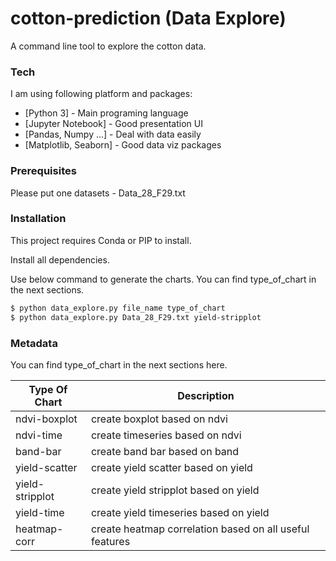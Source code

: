 # cotton-prediction (Data Explore)

A command line tool to explore the cotton data.

### Tech

I am using following platform and packages:

* [Python 3] - Main programing language
* [Jupyter Notebook] - Good presentation UI
* [Pandas, Numpy ...] - Deal with data easily
* [Matplotlib, Seaborn] - Good data viz packages



### Prerequisites
Please put one datasets - Data_28_F29.txt


### Installation

This project requires Conda or PIP to install.

Install all dependencies.

Use below command to generate the charts.
You can find type_of_chart in the next sections.
```sh
$ python data_explore.py file_name type_of_chart
$ python data_explore.py Data_28_F29.txt yield-stripplot
```

### Metadata

You can find type_of_chart in the next sections here.

| Type Of Chart | Description |
| ------ | ------ |
| ndvi-boxplot | create boxplot based on ndvi |
| ndvi-time | create timeseries based on ndvi |
| band-bar | create band bar based on band |
| yield-scatter | create yield scatter based on yield |
| yield-stripplot | create yield stripplot based on yield |
| yield-time | create yield timeseries based on yield |
| heatmap-corr  | create heatmap correlation based on all useful features |


